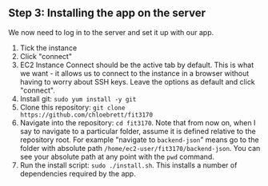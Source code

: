 ## Step 3: Installing the app on the server

We now need to log in to the server and set it up with our app.

1. Tick the instance
2. Click "connect"
3. EC2 Instance Connect should be the active tab by default. This is what we want - it allows us to connect to the instance in a browser without having to worry about SSH keys. Leave the options as default and click "connect".
4. Install git: `sudo yum install -y git`
5. Clone this repository: `git clone https://github.com/chloebrett/fit3170`
6. Navigate into the repository: `cd fit3170`. Note that from now on, when I say to navigate to a particular folder, assume it is defined relative to the repository root. For example "navigate to `backend-json`" means go to the folder with absolute path `/home/ec2-user/fit3170/backend-json`. You can see your absolute path at any point with the `pwd` command.
7. Run the install script: `sudo ./install.sh`. This installs a number of dependencies required by the app.
